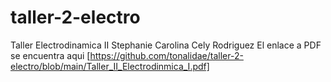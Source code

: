 # taller-2-electro
Taller Electrodinamica II Stephanie Carolina Cely Rodriguez
El enlace a PDF se encuentra aqui [https://github.com/tonalidae/taller-2-electro/blob/main/Taller_II_Electrodinmica_I.pdf]

